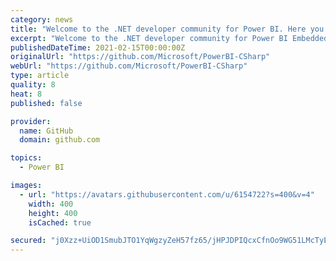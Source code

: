 ```yaml
---
category: news
title: "Welcome to the .NET developer community for Power BI. Here you will find resources for the .NET SDKs for Power BI Embedded V2.0.0"
excerpt: "Welcome to the .NET developer community for Power BI Embedded. Here you will find resources for the .NET SDKs for Power BI Embedded. For questions or issues using the SDKs please log an issue and we will respond as quickly as possible. For more information ..."
publishedDateTime: 2021-02-15T00:00:00Z
originalUrl: "https://github.com/Microsoft/PowerBI-CSharp"
webUrl: "https://github.com/Microsoft/PowerBI-CSharp"
type: article
quality: 8
heat: 8
published: false

provider:
  name: GitHub
  domain: github.com

topics:
  - Power BI

images:
  - url: "https://avatars.githubusercontent.com/u/6154722?s=400&v=4"
    width: 400
    height: 400
    isCached: true

secured: "j0Xzz+UiOD1SmubJTO1YqWgzyZeH57fz65/jHPJDPIQcxCfnOo9WG51LMcTyESvKHlqz1I7RkAXvCLqloB0E7qMXQ3remZ5gvKPQG/plvg9zm8jAKZI27IDlMMUhAnkXTqCai8nTXVqJL7wrikwY62pH7enMQ4/uvJurE1qhe32oDKlUXFTnoRSpIj/8LO+h/2+SkBw70StqnoQqjHgDqfGuZloJGB2Rdidb/yfE/3dYUuS2vG0DKVHU3iSOqlFrbFuxPEHcSWiuMRHz5NLLzV1aQ6+WPCAMuH8SR86ycBa/G/sZXqtzv7gciovbshI9Aqfc8Fc0diet4OnAd6vJH+7OiJx0eVhR+uay4zdjwc8=;ha0/T1MVXYdEC9EfQR1Vpg=="
---
```


